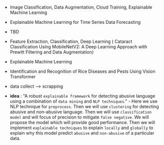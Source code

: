 - Image Classification, Data Augmentation, Cloud Training, Explainable Machine Learning

- Explainable Machine Learning for Time Series Data Forecasting

- TBD

- Feature Extraction, Classification, Deep Learning ( Cataract Classification Using MobileNetV2: A Deep Learning Approach with Prewitt Filtering and Data Augmentation)

- Explainable Machine Learning

- Identification and Recognition of Rice Diseases and Pests Using Vision Transformer

- data collect --> scrapping

- **idea** : "A robust `explainable framework` for detecting abusive language using a combination of `data mining` and `NLP techniques`." - Here we use NLP technique for `preprocess`. Then we will use `clustering` for detecting abusive and non-abusive language. Then we will use `classification model` and will focus of precision to mitigate `false negative`. We will propose the model which will provide good performance. Then we will implement `explainable techniques` to explain `locally` and `globally` to explain why this model predict `abusive` and `non-abusive` of a particular data.
